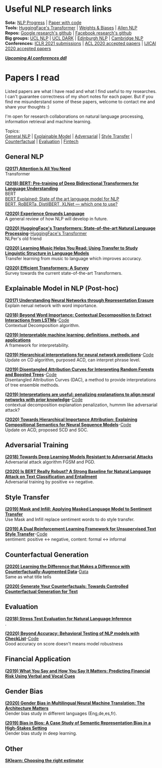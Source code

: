 # Useful NLP research links
**Sota:** [NLP Progress](http://nlpprogress.com/) | [Paper with code](https://paperswithcode.com/sota)       
**Tools:** [HuggingFace's Transformer](https://huggingface.co/) | [Weights & Biases](https://wandb.ai/) | [Allen NLP](https://docs.allennlp.org/)              
**Repos:** [Google research's github](https://github.com/google-research) | [Facebook research's github](https://github.com/facebookresearch)        
**Big groups:** [UCL NLP](https://nlp.cs.ucl.ac.uk/) | [UCL DARK](https://ucl-dark.github.io/) | [Edinburgh NLP](https://edinburghnlp.inf.ed.ac.uk/) | [Cambridge NLP](https://www.cl.cam.ac.uk/research/nl/publications.html)          
**Conferences:** [ICLR 2021 submissions](https://openreview.net/group?id=ICLR.cc/2021/Conference) | [ACL 2020 accepted papers](https://acl2020.org/program/accepted/) | [IJICAI 2020 accepted papers](http://static.ijcai.org/2020-accepted_papers.html)

[***Upcoming AI conferences ddl***](https://aideadlin.es/)

# Papers I read
Listed papers are what I have read and what I find useful to my researches. I can't guarantee correctness of my short notes for each paper. But if you find me misunderstand some of these papers, welcome to contact me and share your thoughts :)       

I'm open for research collaborations on natural language processing, information retrieval and machine learning.

Topics:    
[General NLP](#General-NLP) | [Explainable Model](#explainable-model-in-nlp-post-hoc) | [Adversarial](#Adversarial-Training) | [Style Transfer](#Style-Transfer) | [Counterfactual](#Counterfactual-Generation) |  [Evaluation](#Evaluation) | [Fintech](#Financial-Application)

## General NLP

[**(2017) Attention Is All You Need**](https://arxiv.org/abs/1706.03762)           
Transformer

[**(2018) BERT: Pre-training of Deep Bidirectional Transformers for Language Understanding**](https://arxiv.org/abs/1810.04805)      
BERT          
[BERT Explained: State of the art language model for NLP](https://towardsdatascience.com/bert-explained-state-of-the-art-language-model-for-nlp-f8b21a9b6270)      
[BERT, RoBERTa, DistilBERT, XLNet — which one to use?](https://towardsdatascience.com/bert-roberta-distilbert-xlnet-which-one-to-use-3d5ab82ba5f8)               

[**(2020) Experience Grounds Language**](https://arxiv.org/abs/2004.10151)      
A general review of how NLP will develop in future.  

[**(2020) HuggingFace's Transformers: State-of-the-art Natural Language Processing**](https://arxiv.org/abs/1910.03771)-[HuggingFace's Transformer](https://huggingface.co/)     
NLPer's old friend       

[**(2020) Learning Music Helps You Read: Using Transfer to Study Linguistic Structure in Language Models**](https://arxiv.org/abs/2004.14601)               
Transfer learning from music to language which improves accuracy.       

[**(2020) Efficient Transformers: A Survey**](https://arxiv.org/abs/2009.06732)            
Survey towards the current state-of-the-art Transformers.        

## Explainable Model in NLP (Post-hoc)

[**(2017) Understanding Neural Networks through Representation Erasure**](https://arxiv.org/abs/1612.08220)      
Explain nerual network with word importance.

[**(2018) Beyond Word Importance: Contextual Decomposition to Extract Interactions from LSTMs**](https://arxiv.org/abs/1801.05453)-[Code](https://github.com/jamie-murdoch/ContextualDecomposition)    
Contextual Decomposition algorithm.

[**(2019) Interpretable machine learning: definitions, methods, and applications**](https://arxiv.org/abs/1901.04592)     
A framework for interpretability.

[**(2019) Hierarchical interpretations for neural network predictions**](https://arxiv.org/abs/1806.05337)-[Code](https://github.com/csinva/hierarchical-dnn-interpretations)      
Update on CD algorithm, purposed ACD, can interpret phrase level.

[**(2019) Disentangled Attribution Curves for Interpreting Random Forests and Boosted Trees**](https://arxiv.org/abs/1905.07631)-[Code](https://github.com/csinva/disentangled-attribution-curves)      
Disentangled Attribution Curves (DAC), a method to provide interpretations of tree ensemble methods. 

[**(2019) Interpretations are useful: penalizing explanations to align neural networks with prior knowledge**](https://arxiv.org/abs/1909.13584)-[Code](https://github.com/laura-rieger/deep-explanation-penalization)      
contextual decomposition explanation penalization, hummm like adversarial attack?

[**(2020) Towards Hierarchical Importance Attribution: Explaining Compositional Semantics for Neural Sequence Models**](https://arxiv.org/abs/1911.06194)-[Code](https://github.com/INK-USC/hierarchical-explanation-neural-sequence-models)      
Update on ACD, proposed SCD and SOC.

## Adversarial Training

[**(2018) Towards Deep Learning Models Resistant to Adversarial Attacks**](https://arxiv.org/abs/1706.06083)     
Adversarial attack algorithm FGSM and PGD.

[**(2020) Is BERT Really Robust? A Strong Baseline for Natural Language Attack on Text Classification and Entailment**](https://arxiv.org/abs/1907.11932)     
Adversarial training by positive <-> negative.

## Style Transfer

[**(2019) Mask and Infill: Applying Masked Language Model to Sentiment Transfer**](https://arxiv.org/abs/1908.08039)      
Use Mask and Infill replace sentiment words to do style transfer.

[**(2019) A Dual Reinforcement Learning Framework for Unsupervised Text Style Transfer**](https://arxiv.org/abs/1905.10060)-[Code](https://github.com/luofuli/DualRL)     
sentiment: positive <-> negative, content: formal <-> informal

## Counterfactual Generation

[**(2020) Learning the Difference that Makes a Difference with Counterfactually-Augmented Data**](https://arxiv.org/abs/1909.12434)-[Data](https://github.com/acmi-lab/counterfactually-augmented-data)     
Same as what title tells

[**(2020) Generate Your Counterfactuals: Towards Controlled Counterfactual Generation for Text**](https://arxiv.org/abs/2012.04698)        
      

## Evaluation

[**(2018) Stress Test Evaluation for Natural Language Inference**](https://arxiv.org/abs/1806.00692)    
.

[**(2020) Beyond Accuracy: Behavioral Testing of NLP models with CheckList**](https://arxiv.org/abs/2005.04118)-[Code](https://github.com/marcotcr/checklist)    
Good accuracy on score doesn't means model robustness

## Financial Application

[**(2019) What You Say and How You Say It Matters: Predicting Financial Risk Using Verbal and Vocal Cues**](https://www.aclweb.org/anthology/P19-1038)

## Gender Bias

[**(2020) Gender Bias in Multilingual Neural Machine Translation: The Architecture Matters**](https://arxiv.org/abs/2012.13176)                  
Gender bias study in different languages (Eng,de,es,fr).            

[**(2019) Bias in Bios: A Case Study of Semantic Representation Bias in a High-Stakes Setting**](https://arxiv.org/abs/1901.09451)    
Gender bias study in deep learning.      

## Other

[**SKlearn: Choosing the right estimator**](https://scikit-learn.org/stable/tutorial/machine_learning_map/index.html)
